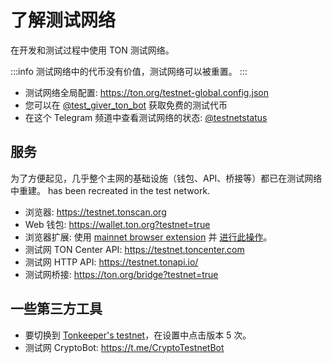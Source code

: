 # 了解测试网络

在开发和测试过程中使用 TON 测试网络。

:::info
测试网络中的代币没有价值，测试网络可以被重置。
:::

- 测试网络全局配置: https://ton.org/testnet-global.config.json
- 您可以在 [@test_giver_ton_bot](https://t.me/testgiver_ton_bot) 获取免费的测试代币
- 在这个 Telegram 频道中查看测试网络的状态: [@testnetstatus](https://t.me/testnetstatus)

## 服务

为了方便起见，几乎整个主网的基础设施（钱包、API、桥接等）都已在测试网络中重建。 has been recreated in the test network.

- 浏览器: https://testnet.tonscan.org
- Web 钱包: https://wallet.ton.org?testnet=true
- 浏览器扩展: 使用 [mainnet browser extension](https://chrome.google.com/webstore/detail/ton-wallet/nphplpgoakhhjchkkhmiggakijnkhfnd) 并 [进行此操作](https://github.com/toncenter/ton-wallet#switch-between-mainnettestnet-in-extension)。
- 测试网 TON Center API: https://testnet.toncenter.com
- 测试网 HTTP API: https://testnet.tonapi.io/
- 测试网桥接: https://ton.org/bridge?testnet=true

## 一些第三方工具

- 要切换到 [Tonkeeper's testnet](https://tonkeeper.com/)，在设置中点击版本 5 次。
- 测试网 CryptoBot: https://t.me/CryptoTestnetBot
